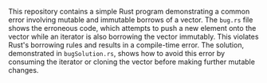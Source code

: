 This repository contains a simple Rust program demonstrating a common error involving mutable and immutable borrows of a vector.  The `bug.rs` file shows the erroneous code, which attempts to push a new element onto the vector while an iterator is also borrowing the vector immutably. This violates Rust's borrowing rules and results in a compile-time error. The solution, demonstrated in `bugSolution.rs`, shows how to avoid this error by consuming the iterator or cloning the vector before making further mutable changes.